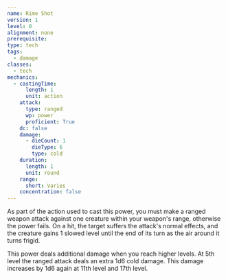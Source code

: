 ```yaml
---
name: Rime Shot
version: 1
level: 0
alignment: none
prerequisite: 
type: tech
tags:
  - damage
classes:
  - tech
mechanics:
  - castingTime:
      length: 1
      unit: action
    attack:
      type: ranged
      wp: power
      proficient: True
    dc: false
    damage:
      - dieCount: 1
        dieType: 6
        type: cold
    duration:
      length: 1
      unit: round
    range:
      short: Varies
    concentration: false
---
```

As part of the action used to cast this power, you must make a ranged weapon attack against one creature within your weapon's range, otherwise the power fails. On a hit, the target suffers the attack's normal effects, and the creature gains 1 slowed level until the end of its turn as the air around it turns frigid. 

This power deals additional damage when you reach higher levels. At 5th level the ranged attack deals an extra 1d6 cold damage. This damage increases by 1d6 again at 11th level and 17th level.
    